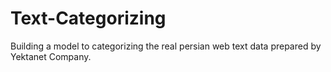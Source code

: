# Text-Categorizing

Building a model to categorizing the real persian web text data prepared by Yektanet Company.
